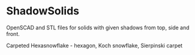 # ShadowSolids
OpenSCAD and STL files for solids with given shadows from top, side and front.

Carpeted Hexasnowflake - hexagon, Koch snowflake, Sierpinski carpet
